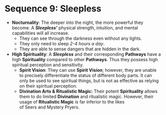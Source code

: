 # Sequence 9: Sleepless
- **Nocturnality**: The deeper into the night, the more powerful they become. A _**Sleepless'**_ physical strength, intuition, and mental capabilities will all increase.
    - They can see through the darkness even without any lights.
    - They only need to sleep _2-4 hours a day_.
    - They are able to sense dangers that are hidden in the dark.
- **High Spirituality**: A _**Sleepless**_ and their corresponding **Pathways** have a high **Spirituality** compared to other **Pathways**. Thus they possess high spiritual perception and sensitivity.
    - **Spirit Vision**: They can use **Spirit Vision**; however, they are unable to precisely differentiate the status of different body parts. It can only be used to see spiritual things, but is not as effective as relying on their spiritual perception.
    - **Divination Arts & Ritualistic Magic:** Their potent **Spirituality** allows them to do limited **Divination** and ritualistic magic. However, their usage of **Ritualistic Magic** is far inferior to the likes of Seers and Mystery Pryers.